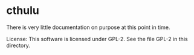 cthulu
======
There is very little documentation on purpose at this point in time.

License:
This software is licensed under GPL-2. See the file GPL-2 in this directory.
